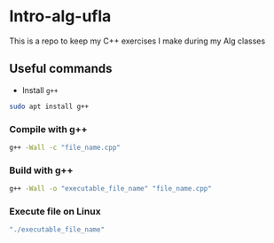 # Intro-alg-ufla

This is a repo to keep my C++ exercises I make during my Alg classes

## Useful commands

- Install `g++`

```bash
sudo apt install g++
```

### Compile with g++

```bash
g++ -Wall -c "file_name.cpp"
```

### Build with g++

```bash
g++ -Wall -o "executable_file_name" "file_name.cpp"
```

### Execute file on Linux

```bash
"./executable_file_name"
```
